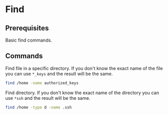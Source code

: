 # Find

## Prerequisites

Basic find commands.

## Commands

Find file in a specific directory. If you don't know the exact name of the file you can use ```*_keys``` and the result will be the same.

```bash
find /home -name authorized_keys
```

Find directory. If you don't know the exact name of the directory you can use ```*ssh``` and the result will be the same.

```bash
find /home -type d -name .ssh
```
